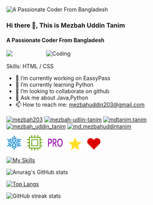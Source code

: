 ![A Passionate Coder From Bangladesh](https://media.licdn.com/dms/image/v2/D5616AQGqVJzflh4ACA/profile-displaybackgroundimage-shrink_350_1400/profile-displaybackgroundimage-shrink_350_1400/0/1731569240532?e=1736985600&v=beta&t=LwGAt5btSql-IB5jwF87XpueyFZtLnEKuwaiGl_mnxc)


### Hi there 👋, This is Mezbah Uddin Tanim
#### A Passionate Coder From Bangladesh
<img align="right" alt="Coding" width="400" src="https://cdn.dribbble.com/users/1162077/screenshots/3848914/programmer.gif">

![](https://komarev.com/ghpvc/?username=mezbah-uddin-tanim&style=flat-square)

Skills: HTML / CSS

- 🔭 I’m currently working on EassyPass 
- 🌱 I’m currently learning Python 
- 👯 I’m looking to collaborate on github 
- 💬 Ask me about Java,Python
- 📫 How to reach me: mezbahuddin203@gmail.com



<p align="left">
<a href="https://twitter.com/mezbah203" target="blank"><img align="center" src="https://raw.githubusercontent.com/rahuldkjain/github-profile-readme-generator/master/src/images/icons/Social/twitter.svg" alt="mezbah203" height="30" width="40" /></a>
<a href="https://linkedin.com/in/mezbah-udiin-tanim" target="blank"><img align="center" src="https://raw.githubusercontent.com/rahuldkjain/github-profile-readme-generator/master/src/images/icons/Social/linked-in-alt.svg" alt="mezbah-udiin-tanim" height="30" width="40" /></a>
<a href="https://fb.com/mdtanim.tanim" target="blank"><img align="center" src="https://raw.githubusercontent.com/rahuldkjain/github-profile-readme-generator/master/src/images/icons/Social/facebook.svg" alt="mdtanim.tanim" height="30" width="40" /></a>
<a href="https://instagram.com/mezbah_uddin_tanim" target="blank"><img align="center" src="https://raw.githubusercontent.com/rahuldkjain/github-profile-readme-generator/master/src/images/icons/Social/instagram.svg" alt="mezbah_uddin_tanim" height="30" width="40" /></a>
<a href="https://www.youtube.com/c/md.mezbahuddintanim" target="blank"><img align="center" src="https://raw.githubusercontent.com/rahuldkjain/github-profile-readme-generator/master/src/images/icons/Social/youtube.svg" alt="md.mezbahuddintanim" height="30" width="40" /></a>
</p>

<a href='https://archiveprogram.github.com/'><img src='https://raw.githubusercontent.com/acervenky/animated-github-badges/master/assets/acbadge.gif' width='40' height='40'></a> <a href='https://docs.github.com/en/developers'><img src='https://raw.githubusercontent.com/acervenky/animated-github-badges/master/assets/devbadge.gif' width='40' height='40'></a> <a href='https://github.com/pricing'><img src='https://raw.githubusercontent.com/acervenky/animated-github-badges/master/assets/pro.gif' width='40' height='40'></a> <a href='https://stars.github.com/'><img src='https://raw.githubusercontent.com/acervenky/animated-github-badges/master/assets/starbadge.gif' width='35' height='35'></a> <a href='https://docs.github.com/en/github/supporting-the-open-source-community-with-github-sponsors'><img src='https://raw.githubusercontent.com/acervenky/animated-github-badges/master/assets/sponsorbadge.gif' width='35' height='35'></a> 

[![My Skills](https://skillicons.dev/icons?i=c,cpp,java,mysql,py&perline=5)](https://skillicons.dev)



![Anurag's GitHub stats](https://github-readme-stats.vercel.app/api?username=mezbah-uddin-tanim&show_icons=true&theme=radical)  

[![Top Langs](https://github-readme-stats.vercel.app/api/top-langs/?username=mezbah-uddin-tanim&layout=pie)](https://github.com/anuraghazra/github-readme-stats)  

![GitHub streak stats](https://streak-stats.demolab.com/?user=mezbah-uddin-tanim)  

